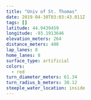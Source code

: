 ```yaml
---
title: "Univ of St. Thomas"
date: 2019-04-30T03:03:43.011Z
tags: []
latitude: 44.9439459
longitude: -93.1913646
elevation_meters: 264
distance_meters: 400
lap_lanes: 8
home_lanes: 8
surface_type: artificial
colors:
  - red
turn_diameter_meters: 61.34
turn_radius_b_meters: 30.12
steeple_water_location: inside
---
```


